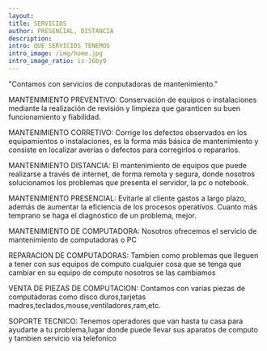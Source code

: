 ```yaml
--- 
layout: 
title: SERVICIOS
author: PRESENCIAL, DISTANCIA
description:
intro: QUE SERVICIOS TENEMOS
intro_image: /img/home.jpg
intro_image_ratio: is-16by9
---
```


"Contamos con servicios de conputadoras de mantenimiento."

MANTENIMIENTO PREVENTIVO: Conservación de equipos o instalaciones mediante la realización de revisión y limpieza que garanticen su buen funcionamiento y fiabilidad.

MANTENIMIENTO CORRETIVO: Corrige los defectos observados en los equipamientos o instalaciones, es la forma más básica de mantenimiento y consiste en localizar averías o defectos para corregirlos o repararlos.

MANTENIMIENTO DISTANCIA: El mantenimiento de equipos que puede realizarse a través de internet, de forma remota y segura, donde nosotros solucionamos los problemas que presenta el servidor, la pc o notebook.

MANTENIMIENTO PRESENCIAL: Evitarle al cliente gastos a largo plazo, además de aumentar la eficiencia de los procesos operativos. Cuanto más temprano se haga el diagnóstico de un problema, mejor.

MANTENIMIENTO DE COMPUTADORA: Nosotros ofrecemos el servicio de mantenimiento de computadoras o PC

REPARACION DE COMPUTADORAS: Tambien como problemas que lleguen a tener con sus equipos de computo cualquier cosa que se tenga que cambiar en su equipo de computo nosotros se las cambiamos

VENTA DE PIEZAS DE COMPUTACION: Contamos con varias piezas de computadoras como disco duros,tarjetas madres,teclados,mouse,ventiladores,ram,etc.

SOPORTE TECNICO: Tenemos operadores que van hasta tu casa para ayudarte a tu problema,lugar donde puede llevar sus aparatos de computo y tambien servicio via telefonico

